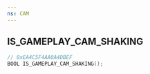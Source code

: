 ```yaml
---
ns: CAM
---
```

## IS_GAMEPLAY_CAM_SHAKING

```c
// 0xEA4C5F4AA0A4DBEF
BOOL IS_GAMEPLAY_CAM_SHAKING();
```

